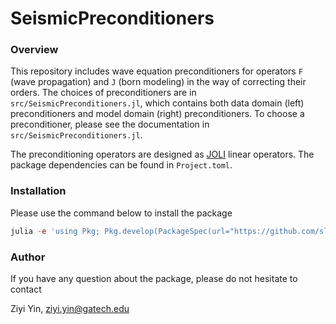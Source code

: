 # SeismicPreconditioners

### Overview

[JOLI]:https://github.com/slimgroup/JOLI.jl

This repository includes wave equation preconditioners for operators ``F`` (wave propagation) and ``J`` (born modeling) in the way of correcting their orders. The choices of preconditioners are in ``src/SeismicPreconditioners.jl``, which contains both data domain (left) preconditioners and model domain (right) preconditioners. To choose a preconditioner, please see the documentation in ``src/SeismicPreconditioners.jl``.

The preconditioning operators are designed as [JOLI] linear operators. The package dependencies can be found in ``Project.toml``.

### Installation

Please use the command below to install the package

```julia
julia -e 'using Pkg; Pkg.develop(PackageSpec(url="https://github.com/slimgroup/SeismicPreconditioners"))'
```

### Author

If you have any question about the package, please do not hesitate to contact

Ziyi Yin, ziyi.yin@gatech.edu
